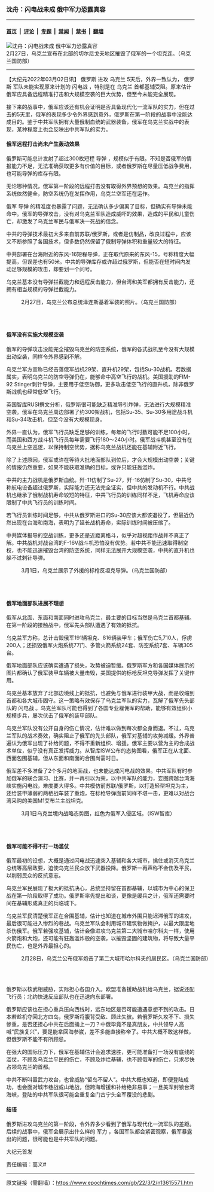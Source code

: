 ### 沈舟：闪电战未成 俄中军力恐露真容

---

#### [首页](../../../..?n13615571) &nbsp;|&nbsp; [评论](../../../../../epoch-comment?n13615571) &nbsp;|&nbsp; [专题](../../../../../epoch-special?n13615571) &nbsp;|&nbsp; [禁闻](../../../../../epoch-news?n13615571) &nbsp;|&nbsp; [禁书](../../../../../books?n13615571) &nbsp;|&nbsp; [翻墙](https://github.com/gfw-breaker/nogfw/blob/master/README.md?n13615571)


<div><img alt="沈舟：闪电战未成 俄中军力恐露真容" class="attachment-djy_600_400 size-djy_600_400 wp-post-image" src="https://i.epochtimes.com/assets/uploads/2022/03/id13615586-274870392_2087247464789374_2701122730916871132_n_cut-600x400.jpg"/>
<div class="caption">
 2月27日，乌克兰宣布在北部的切尔尼戈夫地区摧毁了俄军的一个坦克连。（乌克兰国防部）
</div></div><hr/><div class="post_content" id="artbody" itemprop="articleBody">
 <!-- article content begin -->
 <p>
  【大纪元2022年03月02日讯】
  <ok href="https://www.epochtimes.com/gb/tag/%E4%BF%84%E7%BD%97%E6%96%AF.html">
   俄罗斯
  </ok>
  进攻
  <ok href="https://www.epochtimes.com/gb/tag/%E4%B9%8C%E5%85%8B%E5%85%B0.html">
   乌克兰
  </ok>
  5天后，外界一致认为，
  <ok href="https://www.epochtimes.com/gb/tag/%E4%BF%84%E7%BD%97%E6%96%AF.html">
   俄罗斯
  </ok>
  军队未能实现原来计划的
  <ok href="https://www.epochtimes.com/gb/tag/%E9%97%AA%E7%94%B5%E6%88%98.html">
   闪电战
  </ok>
  ，特别是在
  <ok href="https://www.epochtimes.com/gb/tag/%E4%B9%8C%E5%85%8B%E5%85%B0.html">
   乌克兰
  </ok>
  首都基辅受阻。原来估计俄军应具备远程精准打击和大规模空袭的巨大优势，但至今未能完全展现。
 </p>
 <p>
  接下来的战事中，俄军应该还有机会证明是否具备现代化一流军队的实力，但在过去的5天里，俄军的表现多少令外界感到意外，俄罗斯在第一阶段的战事中没能达成目的。鉴于中共军队拥有大量俄制血统的武器装备，俄军在乌克兰实战中的表现，某种程度上也会反映出中共军队的实力。
 </p>
 <h4>
  <strong>
   俄军远程打击尚未产生轰动效果
  </strong>
 </h4>
 <p>
  俄罗斯可能总计发射了超过300枚短程
  <ok href="https://www.epochtimes.com/gb/tag/%E5%AF%BC%E5%BC%B9.html">
   导弹
  </ok>
  ，规模似乎有限。不知是否俄军的情报能力不足，无法准确获取更多有价值的目标，或者俄罗斯在尽量压低战争费用，也可能导弹的库存有限。
 </p>
 <p>
  无论哪种情况，俄军第一阶段的远程打击没有取得外界预想的效果。乌克兰的指挥系统依然健全，防空系统仍在发挥作用，乌克兰空军还在运作。
 </p>
 <p>
  俄军
  <ok href="https://www.epochtimes.com/gb/tag/%E5%AF%BC%E5%BC%B9.html">
   导弹
  </ok>
  的精准度也暴露了问题，无法确认多少偏离了目标，但确实有导弹未能命中。俄军的导弹攻击，没有对乌克兰军队造成威吓的效果，造成的平民和儿童伤亡，却激发了乌克兰军民与俄军决一死战的信念。
 </p>
 <p>
  中共的导弹技术最初大多来自前苏联/俄罗斯，或者是仿制品，改良过程中，应该又不断参照了各国技术，但多数仍然保留了俄制导弹体积和重量较大的特征。
 </p>
 <p>
  中共部署在台海附近的东风-16短程导弹，正在取代原来的东风-15，号称精度大幅提高，但误差也有50米。中共的导弹库存或许超过俄罗斯，但能否在短时间内发动足够规模的攻击，却要划一个问号。
 </p>
 <p>
  乌克兰基本没有导弹拦截能力和远程反击能力，但台湾和美军都拥有反击能力，还拥有相当规模的导弹拦截能力。
 </p>
 <figure aria-describedby="caption-attachment-13615594" class="wp-caption aligncenter" id="attachment_13615594" style="width: 600px">
  <ok href="https://i.epochtimes.com/assets/uploads/2022/03/id13615594-9ccf50a13bc0aca860e414e18f69001a_1617900096_extra_large-e1645965297967.jpeg" target="_blank">
   <img alt="" class="size-large wp-image-13615594" src="https://i.epochtimes.com/assets/uploads/2022/03/id13615594-9ccf50a13bc0aca860e414e18f69001a_1617900096_extra_large-e1645965297967-600x354.jpeg"/>
  </ok>
  <br/><figcaption class="wp-caption-text" id="caption-attachment-13615594">
   2月27日，乌克兰公布总统泽连斯基着军装的照片。（乌克兰国防部）
  </figcaption><br/>
 </figure><br/>
 <h4>
  <strong>
   俄军没有实施大规模空袭
  </strong>
 </h4>
 <p>
  俄军的导弹攻击没能完全摧毁乌克兰的防空系统，俄军的各式战机至今没有大规模出动空袭，同样令外界感到不解。
 </p>
 <p>
  乌克兰军方宣称已经击落俄军战机29架、直升机29架，包括Su-30战机。若数据属实，表明乌克兰的防空导弹仍在，能够命中高空飞行的战机。美国援助的FIM-92 Stinger刺针导弹，主要用于低空防御，更多攻击低空飞行的直升机，除非俄罗斯战机也经常低空飞行。
 </p>
 <p>
  英国智库RUSI撰文分析，俄罗斯很可能缺乏精准导引炸弹，无法进行大规模精准空袭。俄军在乌克兰周边部署了约300架战机，包括Su-35、Su-30多用途战斗机和Su-34攻击机，但至今没有大规模现身。
 </p>
 <p>
  外界一直认为，俄军飞行员缺乏足够的训练，每年的飞行时数可能不足100小时，而美国和西方战斗机飞行员每年需要飞行180～240小时。俄军战斗机甚至没有在乌克兰上空巡逻，以保持制空优势，据称乌克兰战机还能在基辅附近飞行。
 </p>
 <p>
  除了上述原因，俄军或许在等待大批地面部队到位后，才会大规模出动空袭；关键的情报仍然重要，如果不能获取准确的目标，或许只能狂轰滥炸。
 </p>
 <p>
  中共的主力战机是俄罗斯血统。歼-11仿制了Su-27，歼-16仿制了Su-30，中共号称航电设备超过俄罗斯，实际能力还无法完全证实，但中共的发动机不行。中共战机也继承了俄制战机寿命较短的特征，中共飞行员的训练同样不足，飞机寿命应该限制了中共飞行员的训练时间。
 </p>
 <p>
  若飞行员训练时间足够，中共从俄罗斯进口的Su-30应该大都该退役了，但最近仍然出现在台海和南海，表明为了延长战机寿命，实际训练时间被压缩了。
 </p>
 <p>
  中共媒体报导的空战训练，更多还是近距离格斗，似乎对超视距作战并不真正了解。中共战机对战台湾的F-16V战斗机恐怕没有优势。若中共不能迅速取得制空权，也不能迅速摧毁台湾的防空系统，同样无法展开大规模空袭，中共的直升机也躲不过刺针导弹。
 </p>
 <figure aria-describedby="caption-attachment-13615596" class="wp-caption aligncenter" id="attachment_13615596" style="width: 600px">
  <ok href="https://i.epochtimes.com/assets/uploads/2022/03/id13615596-275007493_262372512742501_1312298377027295669_n-1536x864.jpg" target="_blank">
   <img alt="" class="size-large wp-image-13615596" src="https://i.epochtimes.com/assets/uploads/2022/03/id13615596-275007493_262372512742501_1312298377027295669_n-1536x864-600x338.jpg"/>
  </ok>
  <br/><figcaption class="wp-caption-text" id="caption-attachment-13615596">
   3月1日，乌克兰展示了外援的标枪反坦克导弹。（乌克兰国防部）
  </figcaption><br/>
 </figure><br/>
 <h4>
  <strong>
   俄军地面部队进展不理想
  </strong>
 </h4>
 <p>
  俄军从北面、东面和南面同时进攻乌克兰，最主要的目标当然是乌克兰首都基辅。在第一阶段的接触战中，俄军先头部队遭遇了有效的抵抗。
 </p>
 <p>
  乌克兰军方称，总计击毁俄军191辆坦克、816辆装甲车；俄军伤亡5,710人，俘虏200人；还损毁俄军火炮系统77门、多管火箭系统24套、防空系统7套、车辆305台。
 </p>
 <p>
  俄军地面部队应该确实遭遇了损失，攻势被迫暂缓。俄罗斯军方和各国媒体展示的图片都确认了俄军装甲车辆被大量击毁，美国提供的标枪反坦克导弹发挥了关键作用。
 </p>
 <p>
  乌克兰基本放弃了北部边境线上的抵抗，也避免与俄军进行装甲大战，而是收缩到首都和各大城市固守。这一策略有效保存了乌克兰军队的实力，瓦解了俄军先头部队的
  <ok href="https://www.epochtimes.com/gb/tag/%E9%97%AA%E7%94%B5%E6%88%98.html">
   闪电战
  </ok>
  。乌克兰军队可能也得到了各国专业雇佣军的帮助，能够有效组织小规模步兵，屡次伏击了俄军的装甲部队。
 </p>
 <p>
  乌克兰军队没有公开自身的伤亡情况，估计难以做到每次都全身而退。不过，乌克兰军队的战术奏效，确实阻止了俄军的先头部队，俄军对基辅的攻势减缓。外界普遍认为俄军出现了补给问题，不得不重新组织、增援。俄军主要以营为主的合成战术单位，似乎没有真正发挥威力。从智库ISW公布的态势图看，俄军正在从北面、西面包围基辅，但从东面和南面的合围尚需时日。
 </p>
 <p>
  俄军差不多准备了2个多月的地面战，也未能达成闪电战的效果。中共军队有时参加俄军的联合演习、比赛，并一再引以为荣，以中共军队的能力，妄图跨越台湾海峡实施闪电战，难度要大得多。中共模仿前苏联/俄罗斯，以打造轻型坦克为主，还给装甲薄弱的两栖战车装了重炮，在标枪导弹面前同样不堪一击，更难以对战台湾采购的美国M1艾布兰主战坦克。
 </p>
 <figure aria-describedby="caption-attachment-13615598" class="wp-caption aligncenter" id="attachment_13615598" style="width: 600px">
  <ok href="https://i.epochtimes.com/assets/uploads/2022/03/id13615598-DraftUkraineCoTMarch12022_0_cut.jpg" target="_blank">
   <img alt="" class="size-large wp-image-13615598" src="https://i.epochtimes.com/assets/uploads/2022/03/id13615598-DraftUkraineCoTMarch12022_0_cut-600x425.jpg"/>
  </ok>
  <br/><figcaption class="wp-caption-text" id="caption-attachment-13615598">
   3月1日乌克兰境内战略态势图，红色为俄军入侵区域。（ISW智库）
  </figcaption><br/>
 </figure><br/>
 <h4>
  <strong>
   俄军可能不得不打一场滥仗
  </strong>
 </h4>
 <p>
  俄军最初的设想，大概是通过闪电战迅速突入基辅和各大城市，擒住或消灭乌克兰总统等高层政要，迫使乌克兰民众放下武器投降。俄罗斯一再声称不会伤及平民，以削弱民众的反抗意志。
 </p>
 <p>
  乌克兰军民展现了极大的抵抗决心，总统坚持留在首都基辅，以城市为中心的保卫战在第一阶段取得了成功。俄罗斯率先提出和谈，更像是缓兵之计，俄军还需要时间在基辅形成真正的兵临城下。
 </p>
 <p>
  乌克兰军民清楚俄军正在合围基辅，估计也知道在城市外围只能迟滞俄军的进攻，最后很可能进入惨烈的巷战。乌克兰军队会利用城市建筑物做掩护，以最大限度地杀伤俄军。俄军若强攻基辅，估计会像进攻乌克兰第二大城市哈尔科夫一样，使用火箭炮和大炮，还可能有狂轰滥炸般的空袭，以摧毁坚固的建筑物，将导致大量平民伤亡，也是外界最担心的。
 </p>
 <figure aria-describedby="caption-attachment-13615602" class="wp-caption aligncenter" id="attachment_13615602" style="width: 600px">
  <ok href="https://i.epochtimes.com/assets/uploads/2022/03/id13615602-274632544_10224742614531179_7462039488146954795_n.jpg" target="_blank">
   <img alt="" class="size-large wp-image-13615602" src="https://i.epochtimes.com/assets/uploads/2022/03/id13615602-274632544_10224742614531179_7462039488146954795_n-600x450.jpg"/>
  </ok>
  <br/><figcaption class="wp-caption-text" id="caption-attachment-13615602">
   2月28日，乌克兰公布俄军炮击了第二大城市哈尔科夫的居民区。（乌克兰国防部）
  </figcaption><br/>
 </figure><br/>
 <p>
  俄罗斯以核武相威胁，实际担心各国介入。欧盟准备援助战机给乌克兰，据说还配飞行员；北约快速反应部队也在迅速向东部署。
 </p>
 <p>
  俄罗斯应该也在担心重兵压向西线时，远东地区是否可能遭遇意想不到的攻击。日本若趁机夺回北方四岛，俄罗斯将腹背受敌、顾此失彼。若俄罗斯久攻不下、损失惨重，是否还担心中共在后面捅上一刀？中俄毕竟不是真朋友，中共领导人高喊“民族复兴”，要是能拿回海参崴，差不多能直接称帝了。中共大概不敢这样做，但俄罗斯不能不有所顾忌。
 </p>
 <p>
  在强大的国际压力下，俄军在基辅估计会追求速胜，更可能准备打一场没有底线的滥仗，不顾及乌克兰平民的伤亡，不顾及炸烂基辅，也不顾俄军的伤亡，只求尽快占领乌克兰的首都。
 </p>
 <p>
  中共不断叫嚣武力攻台，也曾威胁“留岛不留人”。中共大概也知道，即便登陆成功，也会面对城市巷战或山地战，但跨海增援和补给绝非易事；一旦美军封锁台湾海峡，登陆的中共军队很可能会重复金门古宁头全军覆没的悲剧。
 </p>
 <h4>
  <strong>
   结语
  </strong>
 </h4>
 <p>
  俄罗斯进攻乌克兰的第一阶段，令外界多少看到了俄军与现代化一流军队的差距。后续的战事中，俄军会展示出什么样的
  <ok href="https://www.epochtimes.com/gb/tag/%E5%86%9B%E5%8A%9B.html">
   军力
  </ok>
  ，各国军队都会紧密观察，俄军暴露出的问题，很可能也是中共军队的问题。
 </p>
 <p>
  大纪元首发
 </p>
 <p>
  责任编辑：高义#
 </p>
 <!-- article content end -->
 <div id="below_article_ad">
 </div>
</div>


---

原文链接（需翻墙）：https://www.epochtimes.com/gb/22/3/2/n13615571.htm